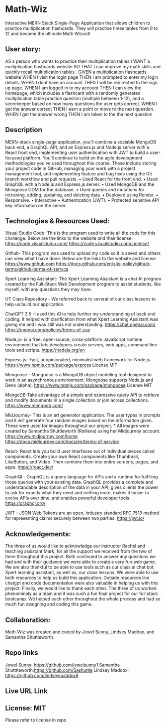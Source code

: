 # Math-Wiz 
Interactive MERN Stack Single-Page Application that allows children to practice multiplication flashcards.  They will practice times tables from 0 to 12 and become the ultimate Math Wizard!

## User story:
AS a person who wants to practice their multiplication tables
I WANT a multiplication flashcards website
SO THAT I can improve my math skills and quickly recall multiplication tables .
GIVEN a multiplication flashcards website
WHEN I visit the login page
THEN I am prompted to enter my login details.
WHEN I dont have an account
THEN I will be redirected to the sign up page.
WHEN I am logged in to my account
THEN I can view the homepage, which includes a flashcard with a randomly generated multiplication table practice question (multiple between 1-12), and a scorekeeper based on how many questions the user gets correct.
WHEN I get the answer correct
THEN I earn a point or move to the next question.
WHEN I get the answer wrong
THEN I am taken to the the next question

## Description

MERN-stack single-page application, you’ll combine a scalable MongoDB back end, a GraphQL API, and an Express.js and Node.js server with a React front end, implementing user authentication with JWT to build a user-focused platform. You’ll continue to build on the agile development methodologies you’ve used throughout this course. These include storing your project code in GitHub, managing your work with a project management tool, and implementing feature and bug fixes using the Git branch workflow and pull requests.
•	Used React for the front end.
•	Used GraphQL with a Node.js and Express.js server.
•	Used MongoDB and the Mongoose ODM for the database.
•	Used queries and mutations for retrieving, adding, updating, and deleting data.
•	Deployed using Render.
•	Responsive.
•	Interactive
•	Authentication (JWT).
•	Protected sensitive API key information on the server.


## Technologies & Resources Used: 

Visual Studio Code -This is the program used to write all the code for this challenge. Below are the links to the website and their license. https://code.visualstudio.com/ https://code.visualstudio.com/License/

Github- This program was used to upload my code so it is saved and others can view what I have done. Below are the links to the website and license. https://www.github.com https://docs.github.com/en/site-policy/github-terms/github-terms-of-service

Xpert Learning Assistant- The Xpert Learning Assistant is a chat AI program created by the Full-Stack Web Development program to assist students, like myself, with any questions they may have.

UT Class Repository - We referred back to several of our class lessons to help us build our application.  

ChatGPT 3.5 -I used this AI to help further my understanding of back end coding. It helped with clarification from what Xpert Learning Assistant was giving me and I was still was not understanding. https://chat.openai.com/ https://openai.com/policies/terms-of-use

Node.js- is a free, open-source, cross-platform JavaScript runtime environment that lets developers create servers, web apps, command line tools and scripts. https://nodejs.org/en

Express.js- Fast, unopinionated, minimalist web framework for Node.js. https://www.npmjs.com/package/express License MIT

Mongoose - Mongoose is a MongoDB object modeling tool designed to work in an asynchronous environment. Mongoose supports Node.js and Deno (alpha). https://www.npmjs.com/package/mongoose License MIT

MongoDB-Take advantage of a simple and expressive query API to retrieve and modify documents in a single collection or join across collections. https://www.mongodb.com/

MidJourney- This is an art generator application.  The user types in prompts and it will generate four random images based on the information given.  These were used for images throughout our project. * All images were created by Samantha Shuttleworth (Roillena) using her Midjourney account.  https://www.midjourney.com/home https://docs.midjourney.com/docs/en/terms-of-service

React- React lets you build user interfaces out of individual pieces called components. Create your own React components like Thumbnail, LikeButton, and Video. Then combine them into entire screens, pages, and apps. https://react.dev/

GraphQl - GraphQL is a query language for APIs and a runtime for fulfilling those queries with your existing data. GraphQL provides a complete and understandable description of the data in your API, gives clients the power to ask for exactly what they need and nothing more, makes it easier to evolve APIs over time, and enables powerful developer tools. https://graphql.org/

JWT - JSON Web Tokens are an open, industry standard RFC 7519 method for representing claims securely between two parties. https://jwt.io/

## Acknowledgements:
The three of us would like to acknowledge our instructor Rachel and teaching assistant Mark, for all the support we received from the two of them throughout this project. Both continued to answer any questions we had and with their guidance we were able to create a very fun web game.  We are also thankful to be able to use tools such as our class ai chat bot, Xpert learning assistant, as well as, our class lessons.  We were able to use both resources to help us build this application.  Outside resources like chatgpt and code documentation were also valuable in helping us with this project.  Finally, we would like to thank each other. The three of us worked phenominaly as a team and it was such a fun final project for our full stack bootcamp. We helped each other throughout the whole process and had so much fun designing and coding this game. 

## Collaboration: 
Math-Wiz was created and coded by Jewel Sunny, Lindsey Maddox, and Samantha Shuttleworth.

## Repo links
Jewel Sunny: https://github.com/jewelsunny1
Samantha Shutttleworth:https://github.com/Sashuttle
Lindsey Maddox: https://github.com/lindseymaddox9

## Live URL Link

 
## License: MIT
Please refer to license in repo.

